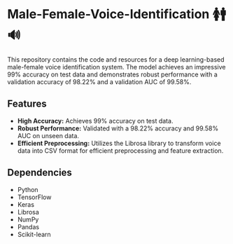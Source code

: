 # Male-Female-Voice-Identification 🚺🚹🔊
This repository contains the code and resources for a deep learning-based male-female voice identification system. The model achieves an impressive 99% accuracy on test data and demonstrates robust performance with a validation accuracy of 98.22% and a validation AUC of 99.58%.

## Features
  - **High Accuracy:** Achieves 99% accuracy on test data.
  - **Robust Performance:** Validated with a 98.22% accuracy and 99.58% AUC on unseen data.
  - **Efficient Preprocessing:** Utilizes the Librosa library to transform voice data into CSV format for efficient preprocessing and feature extraction.
## Dependencies
  - Python
  - TensorFlow
  - Keras
  - Librosa
  - NumPy
  - Pandas
  - Scikit-learn
